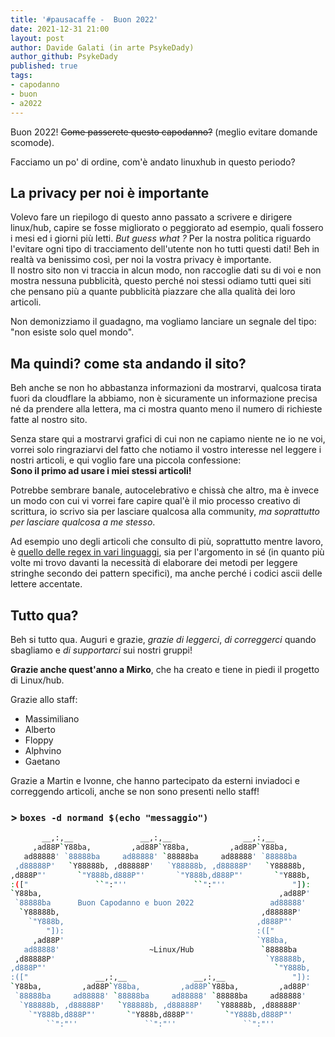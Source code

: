 ```yaml
---
title: '#pausacaffe -  Buon 2022' 
date: 2021-12-31 21:00
layout: post 
author: Davide Galati (in arte PsykeDady)
author_github: PsykeDady
published: true
tags: 
- capodanno
- buon 
- a2022
---
```




Buon 2022! ~~Come passerete questo capodanno?~~ (meglio evitare domande scomode).  

Facciamo un po' di ordine, com'è andato linuxhub in questo periodo?  

## La privacy per noi è importante

Volevo fare un riepilogo di questo anno passato a scrivere e dirigere linux/hub, capire se fosse migliorato o peggiorato ad esempio, quali fossero i mesi ed i giorni più letti. *But guess what ?* Per la nostra politica riguardo l'evitare ogni tipo di tracciamento dell'utente non ho tutti questi dati! Beh in realtà va benissimo così, per noi la vostra privacy è importante.  
Il nostro sito non vi traccia in alcun modo, non raccoglie dati su di voi e non mostra nessuna pubblicità, questo perché noi stessi odiamo tutti quei siti che pensano più a quante pubblicità piazzare che alla qualità dei loro articoli. 

Non demonizziamo il guadagno, ma vogliamo lanciare un segnale del tipo: "non esiste solo quel mondo".

## Ma quindi? come sta andando il sito?  

Beh anche se non ho abbastanza informazioni da mostrarvi, qualcosa tirata fuori da cloudflare la abbiamo, non è sicuramente un informazione precisa né da prendere alla lettera, ma ci mostra quanto meno il numero di richieste fatte al nostro sito.  

Senza stare qui a mostrarvi grafici di cui non ne capiamo niente ne io ne voi, vorrei solo ringraziarvi del fatto che notiamo il vostro interesse nel leggere i nostri articoli, e qui voglio fare una piccola confessione:  
**Sono il primo ad usare i miei stessi articoli!**  

Potrebbe sembrare banale, autocelebrativo e chissà che altro, ma è invece un modo con cui vi vorrei fare capire qual'è il mio processo creativo di scrittura, io scrivo sia per lasciare qualcosa alla community, *ma soprattutto per lasciare qualcosa a me stesso*.  

Ad esempio uno degli articoli che consulto di più, soprattutto mentre lavoro, è [quello delle regex in vari linguaggi](https://linuxhub.it/articles/howtodev-sfruttare-le-espressioni-regolari-in-vari-linguaggi/), sia per l'argomento in sé (in quanto più volte mi trovo davanti la necessità di elaborare dei metodi per leggere stringhe secondo dei pattern specifici), ma anche perché i codici ascii delle lettere accentate.  

## Tutto qua?  

Beh si tutto qua. Auguri e grazie, *grazie di leggerci*, *di correggerci* quando sbagliamo e *di supportarci* sui nostri gruppi!  

**Grazie anche quest'anno a Mirko**, che ha creato e tiene in piedi il progetto di Linux/hub.  

Grazie allo staff:  

- Massimiliano
- Alberto
- Floppy  
- Alphvino  
- Gaetano  

Grazie a Martin e Ivonne, che hanno partecipato da esterni inviadoci e correggendo articoli, anche se non sono presenti nello staff!  


### > `boxes -d normand $(echo "messaggio")`

```bash
       __,:,__               __,:,__                __,:,__
     ,ad88P`Y88ba,         ,ad88P`Y88ba,         ,ad88P`Y88ba,
   ad88888' `88888ba     ad88888' `88888ba     ad88888' `88888ba
 ,d88888P'   `Y88888b, ,d88888P'   `Y88888b, ,d88888P'   `Y88888b,
,d888P"'       `"Y888b,d888P"'       `"Y888b,d888P"'       `"Y888b,
:(["               ``":"''               ``":"''               "]):
`Y88ba,                                                     ,ad88P'
 `88888ba      Buon Capodanno e buon 2022                 ad88888'
  `Y88888b,                                             ,d88888P'
    `"Y888b,                                           ,d888P"'
        "]):                                           :(["
     ,ad88P'                                           `Y88ba,
   ad88888'                    ~Linux/Hub               `88888ba
 ,d88888P'                                               `Y88888b,
,d888P"'                                                   `"Y888b,
:(["               __,:,__               __,:,__               "]):
`Y88ba,         ,ad88P`Y88ba,         ,ad88P`Y88ba,         ,ad88P'
 `88888ba     ad88888' `88888ba     ad88888' `88888ba     ad88888'
  `Y88888b, ,d88888P'   `Y88888b, ,d88888P'   `Y88888b, ,d88888P'
    `"Y888b,d888P"'       `"Y888b,d888P"'       `"Y888b,d888P"'
        ``":"''               ``":"''               ``":"''

```
